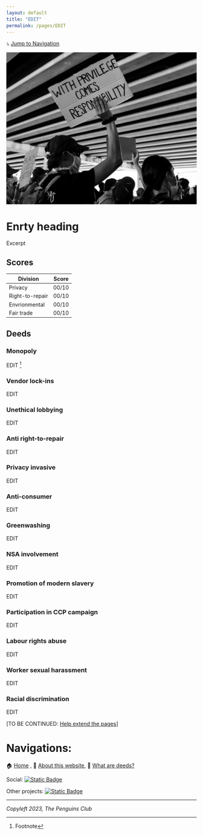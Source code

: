 ```yaml
---
layout: default
title: "EDIT"
permalink: /pages/EDIT
---
```

⤵️ [Jump to Navigation](#navigations)

![demo](/responsibility.jpg)

# Enrty heading

Excerpt

## Scores


| Division        | Score  |
| ----------------- | -------- |
| Privacy         | 00/10 |
| Right-to-repair | 00/10 |
| Envrionmental   | 00/10 |
| Fair trade      | 00/10 |

## Deeds

### Monopoly

EDIT [^1]

### Vendor lock-ins

EDIT

### Unethical lobbying

EDIT

### Anti right-to-repair

EDIT

### Privacy invasive

EDIT

### Anti-consumer

EDIT

### Greenwashing

EDIT

### NSA involvement

EDIT

### Promotion of modern slavery

EDIT

### Participation in CCP campaign

EDIT

### Labour rights abuse

EDIT

### Worker sexual harassment

EDIT

### Racial discrimination

EDIT

[TO BE CONTINUED: [Help extend the pages](https://github.com/imahbub/evilapple/discussions)]

[^1]: Footnote

# Navigations:

🏠 [Home](https://evilapple.org) , 📖 [About this website](about), 📢 [What are deeds?](deeds)

Social: <a href="https://t.me/The_PenguinsClub">![Static Badge](https://img.shields.io/badge/Telegram-join_us-0088CC?logo=telegram&logoColor=white&link=https%3A%2F%2Ft.me%2FThe_PenguinsClub)</a>

Other projects: <a href="https://the-penguins-club.github.io/bd-blockade/">![Static Badge](https://img.shields.io/badge/The_Penguins_Club%2Fbd--blockade-black?logo=github&logoColor=white&link=https%3A%2F%2Fgithub.com%2FThe-Penguins-Club%2Fbd-blockade)</a>

---

*Copyleft 2023, The Penguins Club*

<script src="https://giscus.app/client.js"
        data-repo="imahbub/evilapple"
        data-repo-id="R_kgDOKvVkrw"
        data-category="General"
        data-category-id="DIC_kwDOKvVkr84CbEw5"
        data-mapping="pathname"
        data-strict="0"
        data-reactions-enabled="1"
        data-emit-metadata="0"
        data-input-position="top"
        data-theme="light"
        data-lang="en"
        crossorigin="anonymous"
        async>
</script>